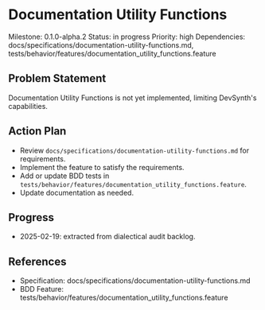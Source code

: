 # Documentation Utility Functions
Milestone: 0.1.0-alpha.2
Status: in progress
Priority: high
Dependencies: docs/specifications/documentation-utility-functions.md, tests/behavior/features/documentation_utility_functions.feature

## Problem Statement
Documentation Utility Functions is not yet implemented, limiting DevSynth's capabilities.


## Action Plan
- Review `docs/specifications/documentation-utility-functions.md` for requirements.
- Implement the feature to satisfy the requirements.
- Add or update BDD tests in `tests/behavior/features/documentation_utility_functions.feature`.
- Update documentation as needed.

## Progress
- 2025-02-19: extracted from dialectical audit backlog.

## References
- Specification: docs/specifications/documentation-utility-functions.md
- BDD Feature: tests/behavior/features/documentation_utility_functions.feature
